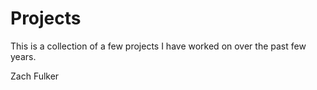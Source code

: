 # Projects

This is a collection of a few projects I have worked on over the past few years. 

Zach Fulker
